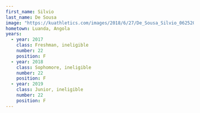 ```yaml
---
first_name: Silvio
last_name: De Sousa
image: "https://kuathletics.com/images/2018/6/27/De_Sousa_Silvio_06252018.jpg?width=182&height=250&mode=crop&anchor=topcenter"
hometown: Luanda, Angola
years:
  - year: 2017
    class: Freshman, ineligible
    number: 22
    position: F
  - year: 2018
    class: Sophomore, ineligible
    number: 22
    position: F
  - year: 2019
    class: Junior, ineligible
    number: 22
    position: F
---
```

